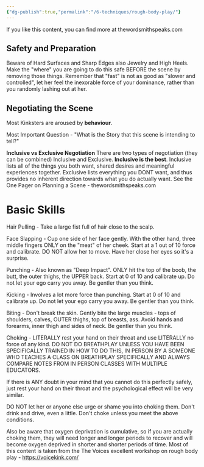 ```yaml
---
{"dg-publish":true,"permalink":"/6-techniques/rough-body-play/"}
---
```



If you like this content, you can find more at thewordsmithspeaks.com

## Safety and Preparation

Beware of Hard Surfaces and Sharp Edges also Jewelry and High Heels. Make the "where" you are going to do this safe BEFORE the scene by removing those things. Remember that "fast" is not as good as "slower and controlled", let her feel the inexorable force of your dominance, rather than you randomly lashing out at her.

## Negotiating the Scene

Most Kinksters are aroused by **behaviour**.

Most Important Question - "What is the Story that this scene is intending to tell?"

**Inclusive vs Exclusive Negotiation** There are two types of negotiation (they can be combined) Inclusive and Exclusive. **Inclusive is the best**. Inclusive lists all of the things you both want, shared desires and meaningful experiences together. Exclusive lists everything you DONT want, and thus provides no inherent direction towards what you do actually want. See the One Pager on Planning a Scene - thewordsmithspeaks.com

# Basic Skills

Hair Pulling - Take a large fist full of hair close to the scalp.

Face Slapping - Cup one side of her face gently. With the other hand, three middle fingers ONLY on the "meat" of her cheek. Start at a 1 out of 10 force and calibrate. DO NOT allow her to move. Have her close her eyes so it's a surprise.

Punching - Also known as "Deep Impact". ONLY hit the top of the boob, the butt, the outer thighs, the UPPER back.  Start at 0 of 10 and calibrate up. Do not let your ego carry you away.  Be gentler than you think.

Kicking - Involves a lot more force than punching. Start at 0 of 10 and calibrate up. Do not let your ego carry you away. Be gentler than you think.

Biting - Don't break the skin. Gently bite the large muscles - tops of shoulders, calves, OUTER thighs, top of breasts, ass. Avoid hands and forearms, inner thigh and sides of neck. Be gentler than you think.

Choking - LITERALLY rest your hand on their throat and use LITERALLY no force of any kind. DO NOT DO BREATHPLAY UNLESS YOU HAVE BEEN SPECIFICALLY TRAINED IN HOW TO DO THIS, IN PERSON BY A SOMEONE WHO TEACHES A CLASS ON BREATHPLAY SPECIFICALLY AND ALWAYS COMPARE NOTES FROM IN PERSON CLASSES WITH MULTIPLE EDUCATORS.

If there is ANY doubt in your mind that you cannot do this perfectly safely, just rest your hand on their throat and the psychological effect will be very similar.

DO NOT let her or anyone else urge or shame you into choking them. Don't drink and drive, even a little. Don't choke unless you meet the above conditions.

Also be aware that oxygen deprivation is cumulative, so if you are actually choking them, they will need longer and longer periods to recover and will become oxygen deprived in shorter and shorter periods of time. Most of this content is taken from the The Voices excellent workshop on rough body play - https://voicekink.com/


